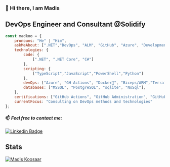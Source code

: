 ### 👋 Hi there, I am Madis

## __DevOps Engineer and Consultant @Solidify__

```javascript
const madkoo = {
    pronouns: "He" | "Him",
    askMeAbout: [".NET","DevOps", "ALM", "GitHub", "Azure", "Development", "Sports","Games"],
    technologies: {
        code: {
            [".NET", ".NET Core", "C#"]
        },
        scripting: {
            ["TypeScript","JavaScript","PowerShell","Python"]
        },
        devOps: ["Azure", "GH Actions", "Docker🐳", "Biceps/ARM","Terraform"  ],
        databases: ["MSSQL", "PostgreSQL", "sqlite", "NoSql"],
    },
    certifications: ["GitHub Actions", "GitHub Administration", "GitHub Advanced Security","Github Fundametals","Microsoft: DevOps Engineer Expert", "Microsoft: Cybersecurity Architect Expert"],
    currentFocus: "Consulting on DevOps methods and technologies"
};
```

#### 📫 ___Feel free to contact me:___
[![Linkedin Badge](https://img.shields.io/badge/-MadisKoosaar-blue?style=flat-square&logo=Linkedin&logoColor=white&link=https://www.linkedin.com/in/madiskoosaar/)](https://www.linkedin.com/in/madiskoosaar/) 

## __Stats__

[![Madis Koosaar](https://github-readme-stats.vercel.app/api?username=madkoo&show_icons=true&count_private=true&theme=dark)](https://https://github.com/madkoo)

